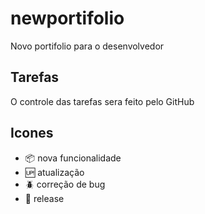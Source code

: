 # newportifolio
Novo portifolio para o desenvolvedor

## Tarefas

O controle das tarefas sera feito pelo GitHub

## Icones 

- :package: nova funcionalidade
- :up: atualização
- :beetle: correção de bug
- :checkered_flag: release

